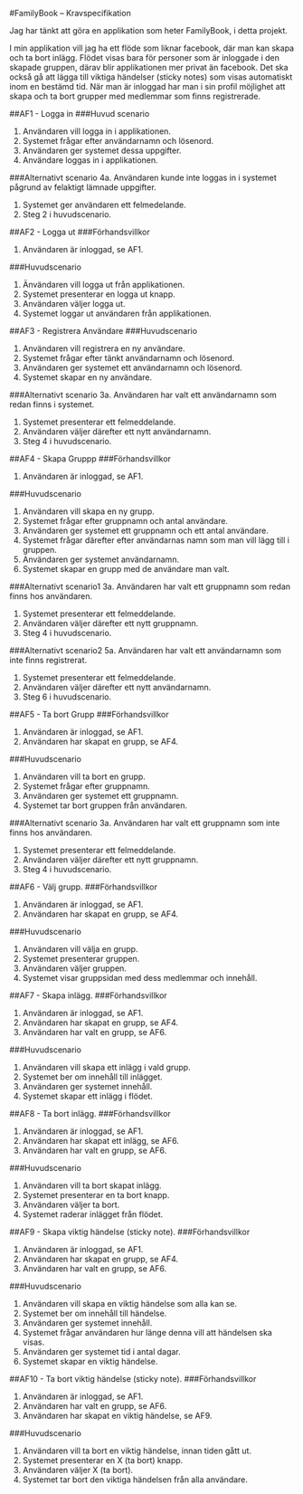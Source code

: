 #FamilyBook – Kravspecifikation 

Jag har tänkt att göra en applikation som heter FamilyBook, i detta projekt.

I min applikation vill jag ha ett flöde som liknar facebook, där man kan skapa och ta bort inlägg.
Flödet visas bara för personer som är inloggade i den skapade gruppen, därav blir applikationen mer privat än facebook.
Det ska också gå att lägga till viktiga händelser (sticky notes) som visas automatiskt inom en bestämd tid. 
När man är inloggad har man i sin profil möjlighet att skapa och ta bort grupper med medlemmar som finns registrerade. 


##AF1 - Logga in 
###Huvud scenario
1. Användaren vill logga in i applikationen.
2. Systemet frågar efter användarnamn och lösenord.
3. Användaren ger systemet dessa uppgifter.
4. Användare loggas in i applikationen.

###Alternativt scenario
4a. Användaren kunde inte loggas in i systemet pågrund av felaktigt lämnade uppgifter.
  1. Systemet ger användaren ett felmedelande.
  2. Steg 2 i huvudscenario. 
  
##AF2 - Logga ut
###Förhandsvillkor
1. Användaren är inloggad, se AF1.

###Huvudscenario
1. Änvändaren vill logga ut från applikationen. 
2. Systemet presenterar en logga ut knapp.
3. Användaren väljer logga ut. 
4. Systemet loggar ut användaren från applikationen.

##AF3 - Registrera Användare
###Huvudscenario
1. Användaren vill registrera en ny användare. 
2. Systemet frågar efter tänkt användarnamn och lösenord.
3. Användaren ger systemet ett användarnamn och lösenord.
4. Systemet skapar en ny användare.

###Alternativt scenario
3a. Användaren har valt ett användarnamn som redan finns i systemet.
  1. Systemet presenterar ett felmeddelande.
  2. Användaren väljer därefter ett nytt användarnamn.
  3. Steg 4 i huvudscenario. 
  
##AF4 - Skapa Gruppp
###Förhandsvillkor
1. Användaren är inloggad, se AF1.

###Huvudscenario
1. Användaren vill skapa en ny grupp.  
2. Systemet frågar efter gruppnamn och antal användare. 
3. Användaren ger systemet ett gruppnamn och ett antal användare.
4. Systemet frågar därefter efter användarnas namn som man vill lägg till i gruppen.
5. Användaren ger systemet användarnamn. 
6. Systemet skapar en grupp med de användare man valt. 

###Alternativt scenario1
3a. Användaren har valt ett gruppnamn som redan finns hos användaren. 
  1. Systemet presenterar ett felmeddelande.
  2. Användaren väljer därefter ett nytt gruppnamn.
  3. Steg 4 i huvudscenario. 
  
###Alternativt scenario2
5a. Användaren har valt ett användarnamn som inte finns registrerat. 
  1. Systemet presenterar ett felmeddelande.
  2. Användaren väljer därefter ett nytt användarnamn.
  3. Steg 6 i huvudscenario. 
  
##AF5 - Ta bort Grupp
###Förhandsvillkor
1. Användaren är inloggad, se AF1.
2. Användaren har skapat en grupp, se AF4.

###Huvudscenario
1. Användaren vill ta bort en grupp.  
2. Systemet frågar efter gruppnamn. 
3. Användaren ger systemet ett gruppnamn.
4. Systemet tar bort gruppen från användaren.

###Alternativt scenario
3a. Användaren har valt ett gruppnamn som inte finns hos användaren. 
  1. Systemet presenterar ett felmeddelande.
  2. Användaren väljer därefter ett nytt gruppnamn.
  3. Steg 4 i huvudscenario. 
  
##AF6 - Välj grupp.
###Förhandsvillkor
1. Användaren är inloggad, se AF1.
2. Användaren har skapat en grupp, se AF4.

###Huvudscenario
1. Användaren vill välja en grupp.
2. Systemet presenterar gruppen.
3. Användaren väljer gruppen.
4. Systemet visar gruppsidan med dess medlemmar och innehåll. 

##AF7 - Skapa inlägg.
###Förhandsvillkor
1. Användaren är inloggad, se AF1.
2. Användaren har skapat en grupp, se AF4.
3. Användaren har valt en grupp, se AF6.

###Huvudscenario
1. Användaren vill skapa ett inlägg i vald grupp.
2. Systemet ber om innehåll till inlägget.
3. Användaren ger systemet innehåll.
4. Systemet skapar ett inlägg i flödet. 

##AF8 - Ta bort inlägg.
###Förhandsvillkor
1. Användaren är inloggad, se AF1.
2. Användaren har skapat ett inlägg, se AF6.
3. Användaren har valt en grupp, se AF6.

###Huvudscenario
1. Användaren vill ta bort skapat inlägg.
2. Systemet presenterar en ta bort knapp. 
3. Användaren väljer ta bort.
4. Systemet raderar inlägget från flödet.

 
##AF9 - Skapa viktig händelse (sticky note).
###Förhandsvillkor
1. Användaren är inloggad, se AF1.
2. Användaren har skapat en grupp, se AF4.
3. Användaren har valt en grupp, se AF6.

###Huvudscenario
1. Användaren vill skapa en viktig händelse som alla kan se. 
2. Systemet ber om innehåll till händelse.
3. Användaren ger systemet innehåll.
4. Systemet frågar användaren hur länge denna vill att händelsen ska visas.
5. Användaren ger systemet tid i antal dagar.
6. Systemet skapar en viktig händelse.

##AF10 - Ta bort viktig händelse (sticky note). 
###Förhandsvillkor
1. Användaren är inloggad, se AF1.
3. Användaren har valt en grupp, se AF6.
2. Användaren har skapat en viktig händelse, se AF9.

###Huvudscenario
1. Användaren vill ta bort en viktig händelse, innan tiden gått ut.
2. Systemet presenterar en X (ta bort) knapp. 
3. Användaren väljer X (ta bort).
4. Systemet tar bort den viktiga händelsen från alla användare.





